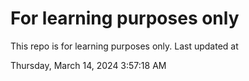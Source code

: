 # For learning purposes only
This repo is for learning purposes only.
Last updated at

Thursday, March 14, 2024 3:57:18 AM

